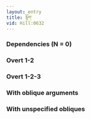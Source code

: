```yaml
---
layout: entry
title: རྙོག་
vid: Hill:0632
---
```

### Dependencies (N = 0)


### Overt 1-2


### Overt 1-2-3


### With oblique arguments


### With unspecified obliques
